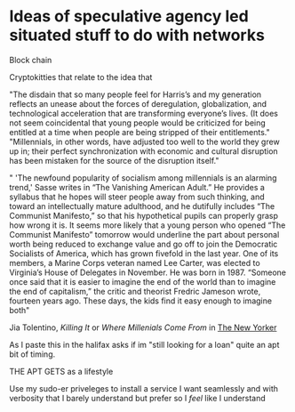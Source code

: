 # Ideas of speculative agency led situated stuff to do with networks


Block chain

Cryptokitties that relate to the idea that

"The disdain that so many people feel for Harris’s and my generation reflects an unease about the forces of deregulation, globalization, and technological acceleration that are transforming everyone’s lives. (It does not seem coincidental that young people would be criticized for being entitled at a time when people are being stripped of their entitlements."
"Millennials, in other words, have adjusted too well to the world they grew up in; their perfect synchronization with economic and cultural disruption has been mistaken for the source of the disruption itself."

" 'The newfound popularity of socialism among millennials is an alarming trend,' Sasse writes in “The Vanishing American Adult.” He provides a syllabus that he hopes will steer people away from such thinking, and toward an intellectually mature adulthood, and he dutifully includes “The Communist Manifesto,” so that his hypothetical pupils can properly grasp how wrong it is. It seems more likely that a young person who opened “The Communist Manifesto” tomorrow would
underline the part about personal worth being reduced to exchange value and go off to join the Democratic Socialists of America, which has grown fivefold in the last year. One of its members, a Marine Corps veteran named Lee Carter, was elected to Virginia’s House of Delegates in November. He was born in 1987. “Someone once said that it is easier to imagine the end of the world than to imagine the end of capitalism,” the critic and theorist Fredric Jameson wrote, fourteen years ago. These
days, the kids find it easy enough to imagine both"

Jia Tolentino, *Killing It* or *Where Millenials Come From* in [The New Yorker](https://www.newyorker.com/magazine/2017/12/04/where-millennials-come-from)

As I paste this in the halifax asks if im "still looking for a loan" quite an apt bit of timing.

THE APT GETS as a lifestyle

Use my sudo-er priveleges to install a service I want seamlessly and with verbosity that I barely understand but prefer so I *feel* like I understand

